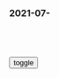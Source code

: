 ### 2021-07-　

```note
```

<table id="tbc" style="white-space: pre-wrap">
</table>
<button onclick="toggleb()">toggle</button>
<pre id="prr" style="display: none">
<!-- 🍅<br>　<hr>🍑 -->

女生运动时的仪式感，哈哈哈也太真实了，感觉有被冒犯到
https://baijiahao.baidu.com/s?id=1694920071180781063&wfr=spider&for=pc

马赛克可不能乱打，尤其对女孩子...哈哈哈哈颜值太重要了！
http://k.sina.com.cn/article_7507340722_1bf78edb200100yd68.html

马赛克可不能乱打，尤其对女孩子，哈哈哈，颜值太重要了
https://www.163.com/dy/article/GF1NMMKN05521T3G.html

法式宫廷床柱子罗浮宫实木床欧式金箔大床主卧双人床2米2太子床
http://www.wumeipai.com/item/index/iid/597902236747.html

https://img.alicdn.com/i2/1664701499/O1CN01ffZi0t1MwaLTE3xp8_!!0-item_pic.jpg

什么是量子计算
https://new.qq.com/omn/20210703/20210703A0A03V00.html

科普了：什么是量子计算机
https://www.sohu.com/a/436711388_120031269

Win10的6个版本 你都知道吗？怎么选择最适合你的系统？运行比win7更流畅
https://www.bilibili.com/video/BV1uq4y1J7z5

编出来的神话：“潘菲洛夫28勇士”的故事是真的吗
https://mp.weixin.qq.com/s/Edbbx8TjpeRTkKv1G8tpGw

广大黄皮斯拉夫对其精神祖g颅内高潮的同时，却似乎从未仔细的研究考证过这段故事的过程与真实性。

如同广大黄皮斯拉夫生物宣称的那样“经过了苏联j方和g方的严谨考证和认可，不容置疑

莫斯科保卫战》中对这场战斗也做了重点描写，在德军坦克逼近时，指导员向他的“俄罗s灰色牲口”们进行了充满苏联式的革命乐观主义精神和非常积极向上犹如二十年后某邻国抗日神剧的临战动员：“小伙子们！这二十辆坦克小意思，我们每个人还分不到一辆呢！”（还好没按照54辆来编台词，不然一个人两辆都分不完

轻重机枪拼死扫射德军伴随步兵，打的德军如同横店日军一样溃不成军哭爹喊娘，很多苏军士兵抱着炸药包和集束手榴弹和德军坦克同归于尽。

在这篇文章中，首次提到了近卫第8师的28名战士击毁了德军18辆坦克，最后全体牺牲的“丰功伟绩

虽然说这个事迹从宣传的看来属实是让人“热血沸腾”，但是但凡是稍有常识的人去看一下战斗过程和兵力对比，都会很清楚这个故事的诸多细节完全经不起推敲。

作为编辑的克里维茨基并不是战斗的亲历者，甚至没有上过战场，但此公在在他的文章和报道中非常清楚和细致地描述了战斗之中的各种小细节，甚至连克洛奇科夫最后发动神风突击时的辞世遗言都知道，这点实在是令人难以置信。

如果他做了这样的事情可能将会迎来古拉格大礼包包吃包住包最后一颗花生米的全套服务。

而该次战斗中，不仅友邻部队对此一无所知，甚至连316步兵师自己都不太清楚这是怎么回事，他们也都是从报纸上才得知的这一事迹。

至于那位潘菲洛夫师长倒是不用纠结这个问题了，11月18日他在自己的指挥部接受战地记者采访时遭到德军迫击炮炮击而荣升军神，自此与俗世无关。

https://mmbiz.qpic.cn/sz_mmbiz_png/jRnicnrfdF8QWxJZVmBwvnkSPj7JgDSOuceibJMHich98hFC6e3eCom8E9Z2BF1rvTJ2BlOYZy3skyjJH0S3I0eibQ/

带着蓝帽子的苏联内务rm委员会z治j察是每一位苏j士b的噩梦

为了把这个显而易见的漏洞圆过去，丹尼尔·科茹别格诺夫被迫签署一项声明，承认自己冒充了牺牲的英雄之名，随后就以“冒名顶替和胆小懦弱”的罪名被投入劳改营，直到1976年去世也没有洗清罪名；而那位完全是空穴来风的雅利斯加尔·科茹别科夫却获得了“苏联英雄”的荣誉称号，并且直到今日这个名字还刻在伟大卫国战争博物馆的墙上，

在战争时期，苏联可以通过严格的言l管z和舆l引d来暂时隐瞒这个以拙劣的手段编造的事迹，但是在战后发生的一件事情却使这件事在苏联高层再次引起了关注，这件事是由“潘菲洛夫28勇士”的另一位幸存者引起的。

当时乌克兰已经被德军占领，为了避免被德军抓走做苦力，此人加入了德军在当地的辅助警察组织，苏联的“战争英雄”居然成为了一名德国的治安区辅助警察，这恐怕是整个“潘菲洛夫28勇士”的闹剧中最为魔幻现实主义的部分了。

当1944年苏军反攻后，随着德军撤退到敖德萨的他再次加入了苏军并设法逃过了z治s查。

在战争结束之后，他偶然在一本书上看到了自己的大名赫然在“潘菲洛夫28勇士”的名单上面，可能是被冲昏头脑的他居然未假思索，直接前往基辅军区索要称号勋章和待遇，结果不想自己之前掩盖的还算可以的当治安区警察的黑历史被一并起底，“苏联英雄”的称号没有拿到，倒是喜提了十五年劳改营包吃包住大礼包，可谓是偷鸡不着蚀把米。

卡普罗夫团长在询问调查中交代了他所知道的事情，“1941年12月底，我们师撤退到后方进行休整时，红星报记者克里维茨基找到了我，从他这里我头一次知道了28勇士的事迹。克里维茨基声称他们需要从我部搜集更多关于28勇士的事迹。我指出我团上下都同德军坦克展开了殊死搏斗，这其中2营4连表现尤为英勇，但我从未听过有什么28勇士，在我团文件中也找不到这些事迹，事后我也没向任何人宣传28勇士的事迹，因为根本就没有这件事

在铁证如山之下，克里维茨基最终向负责调查的军事检察官承认了所谓的“潘菲洛夫28勇士”是他们虚构编造出来的，其事迹完全子虚乌有，并交待了编造报道材料谎报英雄事迹的全部过程。

并被316师z委叶戈罗夫向前往前线采访的《红星报》记者瓦西里·科罗捷耶夫添油加醋的吹嘘了一番，声称该团的一个步兵连与54辆德军坦克和大批步兵交战，迟滞了德军进攻并摧毁了若干德军坦克。
　很可能是这位z委对着记者满嘴跑T-34扯出来的。

这位z委很可能只是出于一时痛快或者是想在后方记者面前混个脸熟提供点宣传素材，但是没想到如获至宝的科罗捷耶夫回到后方之后根本未加详细考证，直接报给了当时的《红星报》总编奥滕贝格，奥滕贝格认为这个值得报道，并询问科罗捷耶夫在这场战斗中有多少人参加了战斗和一些其他具体细节，结果也不知所以然的科罗捷耶夫张嘴就来说总共有30人，其中2人是意图投敌的叛徒，而奥滕贝格认为30个人里面居然出了2个叛徒这实在是太多了，因此科罗捷耶夫最后成稿时减为一个。

随后他与奥尔滕堡两人商量了一下之后，为了避免在事迹中出现任何“不和谐的污点”而决定完全去掉叶戈罗夫所述故事中的那两名因试图投敌而被自己人击毙的士兵的事情，并为了突出苏军士兵们英勇作战的精神而将参战的士兵彻底定调为只有28人。

为了避免自己喜提古拉格包吃包住或者是直接一颗花生米让自己那张胡说八道的嘴巴永远闭嘴，他们只能一路走到黑把这个故事编造到底，于是他们派出克里维茨基亲自到1075步兵团弄点“宣传素材”和“第一手消息”来方便自己进一步的编造故事糊弄上级。

并不意外的是，这一令苏联z府颜面扫地的调查结果立刻被严格保密，因为一个被广泛宣传的英雄故事典范居然是完全由编造而成的，这无疑是严重的丑闻，相关的调查人员也接到了封口令，成为了在当时成为了决不能公开的丑闻之一，当然了，所有造假者也未被追究责任。

比较有趣的是，该师在9月底还有300人的督战队倒是剩下了150人，比已经被打成了零碎的1075步兵团还多了30人。在经历激战之后督战队居然比一个步兵团的剩余的人数还要多，也可以称得上是该师的一大魔幻现实主义奇观。

https://mmbiz.qpic.cn/sz_mmbiz_png/jRnicnrfdF8QWxJZVmBwvnkSPj7JgDSOuCne13ow8gicibB7XOXicic5R0acXmLKlEO9mTacGm2zATLmQJLDicJpHZZg/

此时苏联尚未解体，各位黄斯拉夫孝子和精神苏联人慎言慎喷啊，不然可是大大的不孝哦！

然而，这之后随着e罗斯与欧美gj的关系急速恶化，e罗斯再次翻出了这一故事大加宣扬，不过和七十年前看起来能够凝聚人心士气的效果不同的是，七十年后用来打鸡血和煽动所谓的“ag情怀”的这一行径就如同是一幕丑剧一样令人感觉滑稽和忍俊不禁。

e罗斯文化部部长m丁斯基那“即使这个故事从头到尾都是编造的；即便没有潘菲洛夫这个人物；就算整件事根本不存在也好，它仍是一个不容干犯的的神圣传说。会这样做的人都是丑恶的人渣”

结果真理报编辑在刊登了亚佐夫元帅的来信全文时，一不小心将当年什捷缅科写给布尔加宁的便条“28勇士的事迹是红星报胡乱编造出来的”全文作为附录附在了上面，成为了又一件让所有人哄堂大笑的乐子。

潘菲洛夫28勇士”的整件事情也是诸多“大国沙文式”gj的诸多“英雄史诗”的一面镜子，这种严重不符合战争规则和战争逻辑，甚至是违背了人类基本常识的“史诗故事”大多是经不起推敲的天方夜谭，在其政治环境使然的情况下或许会活跃于一时，但是终究是经不起详细的研究和考证的，只要这“详细的研究和考证”不受到一些不可抗力的干扰。

不过比起相当数量的e罗斯人和当年饱受斯拉夫入侵和奴役侵害的东欧各国对这件事情的态度相比，同样是斯拉夫大入侵受害者之一的某国网络环境上却是另一幅画面。

在这里，各路精神斯拉夫和梦想入籍e罗斯的“契丹”人们绞尽脑汁的给这一完全子虚乌有的事件洗地，即使是从2016年开始网上已经有多篇非常细致的针对该事件的详细辟谣文发表之后仍然如此，可谓是孝感天地，各路黄俄的精彩表演完全可以绘制出一幅名为“新时代黄俄二十四孝图”的地狱绘图。

精神野爹都认账了各路野儿子仍然坚持不懈的洗地完全可以列入二十一世纪一大网络奇观

睡觉时突然“一脚踩空”，这是心脏在“求救”吗？
https://m.thepaper.cn/baijiahao_12421279

80后“女娲娘娘”判了：利用明星吸引成员，追随者封“黎山老母
https://xw.qq.com/cmsid/20210428V075V100

katana
https://youtu.be/G6NP10PNwrw

这是食物中毒了
https://www.bilibili.com/video/BV1eX4y1F75P

岁月：妻子婚后偷吃野食，哪料丈夫折磨她的办法太专业，这真扎心
https://haokan.baidu.com/v?vid=5500343960631788606

一二九运动策划发动真相是如何浮出水面的
https://baijiahao.baidu.com/s?id=1704602943400080516&wfr=spider&for=pc

虽说接到邀请实属偶然，但谷景生是有备而去，此前他经反复斟酌推敲，写成《一二九运动与d的领d》一文，把一二九运动的来龙去脉做了完整的勾勒，通篇强调运动环环相扣，但没有一个环节是自发的。

根据你对文学名著的阅读，回答下列各题。因叛徒出卖被捕
http://www.1010jiajiao.com/peixun/update-907346.html

h为是《红岩》里h子良和双枪老太婆的儿子。

h为 （小说《红岩》中的人物
https://baike.baidu.com/item/华为/56178460?fr=aladdin

h为是zgg产dd员、g命烈士

向h为烈士哀悼！（３月６号下去的兄弟，你走好了
http://bbs.tianya.cn/post-47-800744-1.shtml

双枪老太婆抗战时期多次建功，建g后却被判死刑！原因是什么
https://new.qq.com/omn/20210210/20210210A0355000.html

双枪老太婆多次英勇杀敌，建g后却被处死！原因让人愤怒
https://view.inews.qq.com/a/20201102A0FDS600

1974年11月29日
彭德h元帅被迫害致死
https://news.china.com/history/today/1129/

h卫b毒打彭德h：一天被打倒七次(组图
https://cul.sohu.com/20110503/n306739188_1.shtml

彭德h留给侄女的遗言：我是被特务害死的
http://news.cntv.cn/20120511/102287.shtml

彭德h临终前高喊：“我不用mzd的药”
<del>
http://news.china.com/history/all/11025807/20120925/17450180.html
</del>

百年觉悟：一代zg青年探寻救g路
https://baijiahao.baidu.com/s?id=1689731650211742221&wfr=spider&for=pc

由周el负责起草的《觉悟的宣言》一文进一步阐明了觉悟社的宗旨。比如，里面提到，“凡是不合于现代进化的jg主义、资产阶级、d阀、g僚、男女不平等界限，顽固思想、旧道德、旧伦常……全认他为应该铲除应该改g的。

觉悟的宣言》：“我们全是学生，绝不敢说已经‘觉悟’，我们的决心就是齐心努力向‘觉悟’道上走。努力！奋斗！

今日zg·天津丨齐心努力向“觉悟” 启蒙进步思想播撒g命火种
https://www.sohu.com/a/466148548_121106842

在《宣言》的最后，周el充满激情地写道：“我们全是学生，绝不敢说已经‘觉悟’，我们的决心就是齐心努力向‘觉悟’道上走，同时也盼望sh上所有的人都向‘觉悟’道上走，努力！奋斗！

以色l正成为曾经的纳粹，假如巴勒斯t倒下了，它的下一个目标是
https://www.sohu.com/a/467492150_120965957

俄罗sj演出意外，7枚鱼雷爆炸致118名海军遇难，美伸援手却遭拒
https://www.163.com/dy/article/G9NC1U8F0535ISY0.html

全g特大火灾事故，克拉玛y大火烧s325人，“l导先走
https://kuaibao.qq.com/s/20210510A07O6R00

<!-- 🍅<br>　<hr>🍑 -->
</pre>

```tip
```

<script src="https://cdn.jsdelivr.net/npm/jquery@3.5.1/dist/jquery.min.js"></script>

<link rel="stylesheet" href="https://cdn.jsdelivr.net/gh/fancyapps/fancybox@3.5.7/dist/jquery.fancybox.min.css" />
<script src="https://cdn.jsdelivr.net/gh/fancyapps/fancybox@3.5.7/dist/jquery.fancybox.min.js"></script>

<script type="text/javascript">

setTimeout(function(){
  tbc.innerHTML = parseURL(prr.innerHTML);
},0);

var __urlRegex = /(\b(https?|ftp|file):\/\/[-A-Z0-9+&@#\/%?=~_|!:,.;]*[-A-Z0-9+&@#\/%=~_|])/ig;
var __imgRegex = /\.(?:jpe?g|gif|png)$/i;

function parseURL($string){

    var exp = __urlRegex;
    return $string.replace(exp,function(match){
            __imgRegex.lastIndex=0;
            if(__imgRegex.test(match)){
                return '<a data-fancybox="gallery" href="' + match.replace("/p=700", "")
                 + '"><img src="' + match.replace("/p=700", "")+'" width="64"></a>';
            }
            else{
                return '<a href="' + match + '" target="_blank">' + match + '</a>';
            }
        }
    );
}

function toggleb() {
  var x = document.getElementById("prr");
  if (x.style.display === "none") {
    x.style.display = "";
  } else {
    x.style.display = "none";
  }
}

</script>
